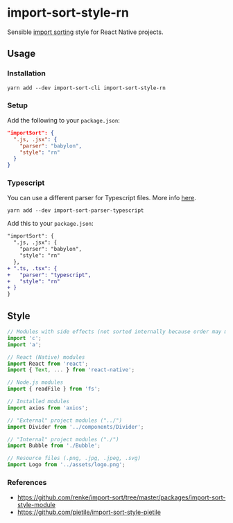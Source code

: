 # import-sort-style-rn

Sensible [import sorting](https://github.com/renke/import-sort/) style for React Native projects.

## Usage

### Installation

```
yarn add --dev import-sort-cli import-sort-style-rn
```

### Setup

Add the following to your `package.json`:

```json
"importSort": {
  ".js, .jsx": {
    "parser": "babylon",
    "style": "rn"
  }
}
```

### Typescript

You can use a different parser for Typescript files. More info [here](https://github.com/renke/import-sort#using-a-different-style-or-parser).

```
yarn add --dev import-sort-parser-typescript
```

Add this to your `package.json`:

```diff
"importSort": {
  ".js, .jsx": {
    "parser": "babylon",
    "style": "rn"
  },
+ ".ts, .tsx": {
+   "parser": "typescript",
+   "style": "rn"
+ }
}
```

## Style

```javascript
// Modules with side effects (not sorted internally because order may matter)
import 'c';
import 'a';

// React (Native) modules
import React from 'react';
import { Text, ... } from 'react-native';

// Node.js modules
import { readFile } from 'fs';

// Installed modules
import axios from 'axios';

// "External" project modules ("../")
import Divider from '../components/Divider';

// "Internal" project modules ("./")
import Bubble from './Bubble';

// Resource files (.png, .jpg, .jpeg, .svg)
import Logo from '../assets/logo.png';

```

### References

- https://github.com/renke/import-sort/tree/master/packages/import-sort-style-module
- https://github.com/pietile/import-sort-style-pietile
